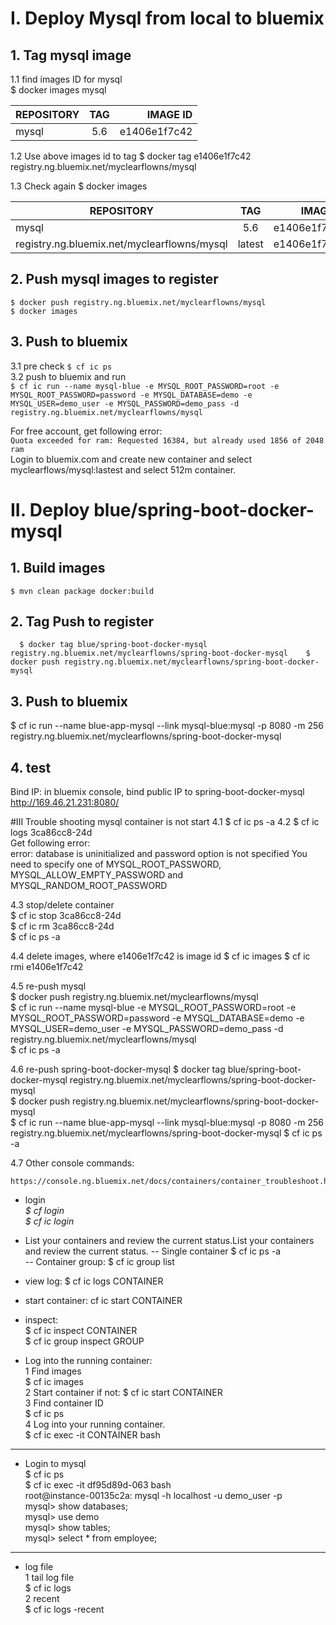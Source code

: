 # I. Deploy Mysql from local to bluemix
## 1. Tag mysql image
1.1 find images ID for mysql   
  $ docker images mysql   
  
| REPOSITORY   |    TAG     |           IMAGE ID      |   
| ------------- |:-------------:| -----:|    
|mysql          |     5.6            |     e1406e1f7c42  |e1406e1f7c42    |

1.2 Use above images id to tag 
   $ docker tag e1406e1f7c42 registry.ng.bluemix.net/myclearflowns/mysql

1.3 Check again
   $ docker images

|REPOSITORY                                                  |  TAG               |  IMAGE ID   |         
| ------------- |:-------------:| -----:|   
| mysql        |                                                 5.6             |    e1406e1f7c42  |         
| registry.ng.bluemix.net/myclearflowns/mysql   |                latest          |    e1406e1f7c42  |     

## 2. Push mysql images to register
``$ docker push registry.ng.bluemix.net/myclearflowns/mysql ``  
``$ docker images  ``

## 3. Push to bluemix
3.1 pre check
  ``$ cf ic ps``   
3.2 push to bluemix and run   
  ``$ cf ic run --name mysql-blue -e MYSQL_ROOT_PASSWORD=root -e MYSQL_ROOT_PASSWORD=password -e MYSQL_DATABASE=demo -e MYSQL_USER=demo_user -e MYSQL_PASSWORD=demo_pass -d registry.ng.bluemix.net/myclearflowns/mysql`` 

For free account, get following error:   
`Quota exceeded for ram: Requested 16384, but already used 1856 of 2048 ram`   
Login to bluemix.com and create new container and select myclearflows/mysql:lastest and select 512m container. 



# II. Deploy blue/spring-boot-docker-mysql
## 1. Build images
  ``$ mvn clean package docker:build``   
  
## 2. Tag Push to register
  ``  
  $ docker tag blue/spring-boot-docker-mysql registry.ng.bluemix.net/myclearflowns/spring-boot-docker-mysql   
  $ docker push registry.ng.bluemix.net/myclearflowns/spring-boot-docker-mysql 
  ``
  
## 3. Push to bluemix
  $ cf ic run --name blue-app-mysql --link mysql-blue:mysql -p 8080 -m 256 registry.ng.bluemix.net/myclearflowns/spring-boot-docker-mysql 
 
## 4. test
Bind IP: in bluemix console, bind public IP to spring-boot-docker-mysql
http://169.46.21.231:8080/

#III Trouble shooting mysql container is not start
4.1 $ cf ic ps -a
4.2 $ cf ic logs 3ca86cc8-24d   
Get following error:    
error: database is uninitialized and password option is not specified 
  You need to specify one of MYSQL_ROOT_PASSWORD, MYSQL_ALLOW_EMPTY_PASSWORD and MYSQL_RANDOM_ROOT_PASSWORD

4.3 stop/delete container   
$ cf ic stop 3ca86cc8-24d   
$ cf ic rm 3ca86cc8-24d   
$ cf ic ps -a   

4.4 delete images, where e1406e1f7c42 is image id
$ cf ic images
$ cf ic rmi e1406e1f7c42

4.5 re-push mysql   
$ docker push registry.ng.bluemix.net/myclearflowns/mysql   
$ cf ic run --name mysql-blue -e MYSQL_ROOT_PASSWORD=root -e MYSQL_ROOT_PASSWORD=password -e MYSQL_DATABASE=demo -e MYSQL_USER=demo_user -e MYSQL_PASSWORD=demo_pass -d registry.ng.bluemix.net/myclearflowns/mysql   
$ cf ic ps -a 

4.6 re-push spring-boot-docker-mysql 
$ docker tag blue/spring-boot-docker-mysql registry.ng.bluemix.net/myclearflowns/spring-boot-docker-mysql  
$ docker push registry.ng.bluemix.net/myclearflowns/spring-boot-docker-mysql  
$ cf ic run --name blue-app-mysql --link mysql-blue:mysql -p 8080 -m 256 registry.ng.bluemix.net/myclearflowns/spring-boot-docker-mysql 
$ cf ic ps -a 


4.7 Other console commands:    
```
https://console.ng.bluemix.net/docs/containers/container_troubleshoot.html#container_troubleshoot
```
 - login   
   *$ cf login*   
   *$ cf ic login*  
    
   
 - List your containers and review the current status.List your containers and review the current status.
   -- Single container  $ cf ic ps -a     
   -- Container group:  $ cf ic group list
    
    
 - view log: $ cf ic logs CONTAINER   
 - start container: cf ic start CONTAINER
 - inspect:   
     $ cf ic inspect CONTAINER    
     $ cf ic group inspect GROUP
     
 - Log into the running container:   
   1 Find images   
     $ cf ic images   
   2 Start container if not: 
    $ cf ic start CONTAINER   
   3 Find container ID   
    $ cf ic ps   
   4 Log into your running container.    
    $ cf ic exec -it CONTAINER bash   
  
---
  - Login to mysql    
    $ cf ic ps  
    $ cf ic exec -it df95d89d-063 bash     
    root@instance-00135c2a: mysql -h localhost -u demo_user -p   
    mysql> show databases;   
    mysql> use demo   
    mysql> show tables;   
    mysql> select * from employee;
   
---  
    
  - log file  
     1 tail log file   
       $ cf ic logs <container-name>   
     2 recent    
       $ cf ic logs <container-name> -recent   
    
